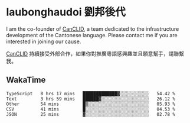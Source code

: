 # laubonghaudoi 劉邦後代

I am the co-founder of [CanCLID](https://github.com/CanCLID), a team dedicated to the infrastructure development of the Cantonese language. Please contact me if you are interested in joining our cause.

[CanCLID](https://github.com/CanCLID) 持續接受外部合作，如果你對推廣粵語感興趣並且願意幫手，請聯繫我。


## WakaTime

<!--START_SECTION:waka-->
```text
TypeScript   8 hrs 17 mins   █████████████▓░░░░░░░░░░░   54.42 % 
Text         3 hrs 59 mins   ██████▓░░░░░░░░░░░░░░░░░░   26.12 % 
Other        54 mins         █▒░░░░░░░░░░░░░░░░░░░░░░░   05.93 % 
CSV          41 mins         █░░░░░░░░░░░░░░░░░░░░░░░░   04.53 % 
JSON         25 mins         ▓░░░░░░░░░░░░░░░░░░░░░░░░   02.78 % 
```
<!--END_SECTION:waka-->
